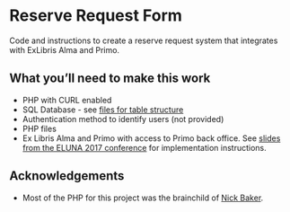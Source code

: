 # Reserve Request Form

Code and instructions to create a reserve request system that integrates with ExLibris Alma and Primo.

## What you’ll need to make this work

- PHP with CURL enabled
- SQL Database - see [files for table structure](https://github.com/emery-williams/reserve-request/tree/master/SQL-table-structure)
- Authentication method to identify users (not provided)
- PHP files
- Ex Libris Alma and Primo with access to Primo back office. See [slides from the ELUNA 2017 conference](https://github.com/emery-williams/reserve-request/blob/master/slides.pdf) for implementation instructions.

## Acknowledgements

- Most of the PHP for this project was the brainchild of [Nick Baker](https://www.mtholyoke.edu/lits/liaisons/nick-baker).


